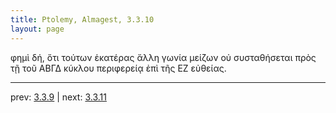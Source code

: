 ```yaml
---
title: Ptolemy, Almagest, 3.3.10
layout: page
---
```


φημὶ δή, ὅτι τούτων ἑκατέρας ἄλλη γωνία μείζων οὐ συσταθήσεται πρὸς τῇ τοῦ ΑΒΓΔ κύκλου περιφερείᾳ ἐπὶ τῆς ΕΖ εὐθείας. 

---

prev: [3.3.9](../3.3.9/) | next: [3.3.11](../3.3.11/)

